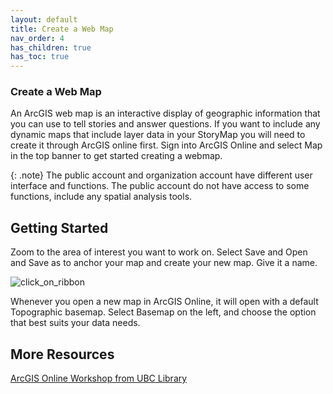 ```yaml
---
layout: default
title: Create a Web Map
nav_order: 4
has_children: true
has_toc: true
---
```

### Create a Web Map

An ArcGIS web map is an interactive display of geographic information that you can use to tell stories and answer questions. If you want to include any dynamic maps that include layer data in your StoryMap you will need to create it through ArcGIS online first. Sign into ArcGIS Online and select Map in the top banner to get started creating a webmap. 

{: .note}
The public account and organization account have different user interface and functions. The public account do not have access to some functions, include any spatial analysis tools.

## Getting Started

Zoom to the area of interest you want to work on. Select Save and Open and Save as to anchor your map and create your new map. Give it a name.

![click_on_ribbon](images/WebmapZoompng)

Whenever you open a new map in ArcGIS Online, it will open with a default Topographic basemap. Select Basemap on the left, and choose the option that best suits your data needs.

## More Resources
[ArcGIS Online Workshop from UBC Library](https://ubc-library-rc.github.io/intro-AGOL/content/create-a-web-map.html)











